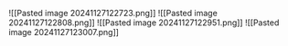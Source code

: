![[Pasted image 20241127122723.png]]
![[Pasted image 20241127122808.png]]
![[Pasted image 20241127122951.png]]
![[Pasted image 20241127123007.png]]
